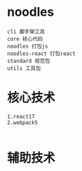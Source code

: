 # noodles

```
cli 脚手架工具
core 核心代码
noodles 打包js
noodles-react 打包react
standard 规范包
utils 工具包

```

# 核心技术

```
1.react17
2.webpack5


```

# 辅助技术

```

```
